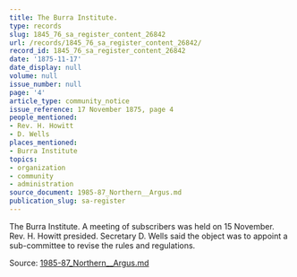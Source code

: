 ```yaml
---
title: The Burra Institute.
type: records
slug: 1845_76_sa_register_content_26842
url: /records/1845_76_sa_register_content_26842/
record_id: 1845_76_sa_register_content_26842
date: '1875-11-17'
date_display: null
volume: null
issue_number: null
page: '4'
article_type: community_notice
issue_reference: 17 November 1875, page 4
people_mentioned:
- Rev. H. Howitt
- D. Wells
places_mentioned:
- Burra Institute
topics:
- organization
- community
- administration
source_document: 1985-87_Northern__Argus.md
publication_slug: sa-register
---
```


The Burra Institute.  A meeting of subscribers was held on 15 November.  Rev. H. Howitt presided.  Secretary D. Wells said the object was to appoint a sub-committee to revise the rules and regulations.

Source: [1985-87_Northern__Argus.md](/downloads/markdown/1985-87_Northern__Argus.md)

